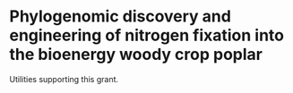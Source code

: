 # Phylogenomic discovery and engineering of nitrogen fixation into the bioenergy woody crop poplar

Utilities supporting this grant.
